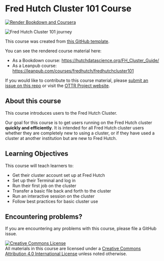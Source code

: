 # Fred Hutch Cluster 101 Course
[![Render Bookdown and Coursera](https://github.com/jhudsl/OTTR_Template/actions/workflows/render-all.yml/badge.svg)](https://github.com/jhudsl/OTTR_Template/actions/workflows/render-all.yml)

![Fred Hutch Cluster 101 journey](https://raw.githubusercontent.com/fhdsl/FH_Cluster_Guide/main/assets/title_image.jpg)

This course was created from [this GitHub template](https://github.com/jhudsl/OTTR_Template).

You can see the rendered course material here: 

- As a Bookdown course: https://hutchdatascience.org/FH_Cluster_Guide/
- As a Leanpub course: https://leanpub.com/courses/fredhutch/fredhutchcluster101

If you would like to contribute to this course material, please [submit an issue on this repo](https://github.com/fhdsl/FH_Cluster_Guide/issues/new) or visit the [OTTR Project website](https://www.ottrproject.org/index.html).

## About this course

This course introduces users to the Fred Hutch Cluster.

Our goal for this course is to get users running on the Fred Hutch cluster **quickly and efficiently**. It is intended for all Fred Hutch cluster users whether they are completely new to using a cluster, or if they have used a cluster at another institution but are new to Fred Hutch. 

## Learning Objectives

This course will teach learners to:

- Get their cluster account set up at Fred Hutch
- Set up their Terminal and log in
- Run their first job on the cluster
- Transfer a basic file back and forth to the cluster
- Run an interactive session on the cluster
- Follow best practices for basic cluster use

## Encountering problems?

If you are encountering any problems with this course, please file a GitHub issue.

<a rel="license" href="http://creativecommons.org/licenses/by/4.0/"><img alt="Creative Commons License" style="border-width:0" src="https://i.creativecommons.org/l/by/4.0/88x31.png" /></a><br />All materials in this course are licensed under a <a rel="license" href="http://creativecommons.org/licenses/by/4.0/">Creative Commons Attribution 4.0 International License</a> unless noted otherwise.

